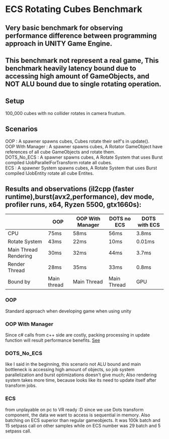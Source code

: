 # ECS Rotating Cubes Benchmark

## Very basic benchmark for observing performance difference between programming approach in UNITY Game Engine.

## This benchmark not represent a real game, This benchmark heavily latency bound due to accessing high amount of GameObjects, and NOT ALU bound due to single rotating operation.

## Setup
100_000 cubes with no collider rotates in camera frustum.<br>

## Scenarios <br>
OOP : A spawner spawns cubes, Cubes rotate their self's in update(). <br>
OOP With Manager : A spawner spawns cubes, A Rotator GameObject have references of all cube GameObjects and rotate them. <br>
DOTS_No_ECS : A spawner spawns cubes, A Rotate System that uses Burst compiled IJobParallelForTransform rotate all cubes. <br>
ECS :  A spawner System spawns cubes, A Rotate System that uses Burst compiled IJobEntity rotate all cube Entites. <br>
 
## Results and observations (il2cpp (faster runtime),burst(avx2,performance), dev mode, profiler runs, x64, Ryzen 5500, gtx1660s): <br>

|                       | OOP         | OOP With Manager | DOTS no ECS | DOTS with ECS |
|-----------------------|-------------|------------------|-------------|---------------|
| CPU                   | 75ms        | 58ms             | 56ms        | 3.8ms         |
| Rotate System         | 43ms        | 22ms             | 10ms        | 0.01ms        |
| Main Thread Rendering | 30ms        | 32ms             | 44ms        | 3.7ms         |
| Render Thread         | 28ms        | 35ms             | 33ms        | 0.8ms         |
| Bound by              | Main thread | Main Thread      | Main Thread | GPU           |

### OOP <br>
Standard approach when developing game when using unity <br>
### OOP With Manager <br>
Since c# calls from c++ side are costly, packing processing in update function will result performance benefits. [See](https://xoofx.com/blog/2018/04/06/porting-unity-to-coreclr/#how-unity-is-currently-running-your.net-code)
### DOTS_No_ECS  <br>
like I said in the beginning, this scenario not ALU bound and main bottleneck is accessing high amount of objects, so job system parallelization and burst optimizations doesn't give much;
Also rendering system takes more time, because looks like its need to update itself after transform jobs.
### ECS <br>
from unplayable on pc to VR ready :D since we use Dots transform component, the data we want to access is sequential in memory. Also batching on ECS superior than regular gameobjects. It was 100k batch and 15 setpass call on other samples while on ECS number was 29 batch and 5 setpass call.
